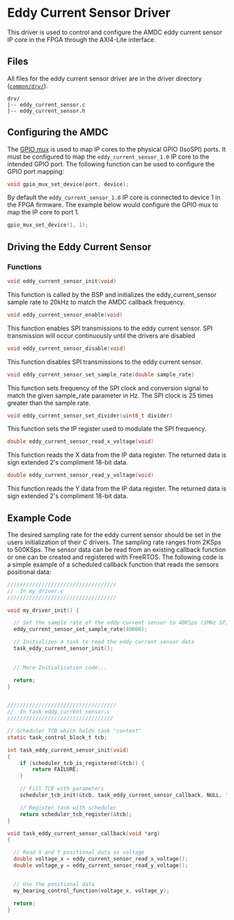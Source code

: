 # Eddy Current Sensor Driver

This driver is used to control and configure the AMDC eddy current sensor IP core in the FPGA through the AXI4-Lite interface.

## Files
All files for the eddy current sensor driver are in the driver directory ([`common/drv/`](/sdk/bare/common/drv/)).

```
drv/
|-- eddy_current_sensor.c
|-- eddy_current_sensor.h
```

## Configuring the AMDC

The [GPIO mux](GPIO_Mux.md) is used to map IP cores to the physical GPIO (IsoSPI) ports. It must be configured to map the `eddy_current_sensor_1.0` IP core to the intended GPIO port. The following function can be used to configure the GPIO port mapping:

```C 
void gpio_mux_set_device(port, device);
```

By default the `eddy_current_sensor_1.0` IP core is connected to device 1 in the FPGA firmware. The example below would configure the GPIO mux to map the IP core to port 1.

```C
gpio_mux_set_device(1, 1);
```

## Driving the Eddy Current Sensor
### Functions
```C
void eddy_current_sensor_init(void)
```

This function is called by the BSP and initializes the eddy_current_sensor sample rate to 20kHz to match the AMDC callback frequency.

```C
void eddy_current_sensor_enable(void)
```

This function enables SPI transmissions to the eddy current sensor. SPI transmission will occur continuously until the drivers are disabled

```C
void eddy_current_sensor_disable(void)
```

This function disables SPI transmissions to the eddy current sensor.

```C
void eddy_current_sensor_set_sample_rate(double sample_rate)
```

This function sets frequency of the SPI clock and conversion signal to match the given sample_rate parameter in Hz. The SPI clock is 25 times greater than the sample rate. 

```C
void eddy_current_sensor_set_divider(uint8_t divider)
```

This function sets the IP register used to modulate the SPI frequency.

```C
double eddy_current_sensor_read_x_voltage(void)
```

This function reads the X data from the IP data register. The returned data is sign extended 2's compliment 18-bit data.

```C
double eddy_current_sensor_read_y_voltage(void)
```

This function reads the Y data from the IP data register. The returned data is sign extended 2's compliment 18-bit data.

## Example Code

The desired sampling rate for the eddy current sensor should be set in the users initialization of their C drivers. The sampling rate ranges from 2KSps to 500KSps. The sensor data can be read from an existing callback function or one can be created and registered with FreeRTOS. The following code is a simple example of a scheduled callback function that reads the sensors positional data:

```C
///////////////////////////////////
//  In my_driver.c  
///////////////////////////////////

void my_driver_init() {

  // Set the sample rate of the eddy current sensor to 40KSps (1MHz SPI clock)
  eddy_current_sensor_set_sample_rate(40000);

  // Initializes a task to read the eddy current sensor data
  task_eddy_current_sensor_init();

  
  // More Initialization code...

  return;
}


///////////////////////////////////
//  In task_eddy_current_sensor.c   
//////////////////////////////////

// Scheduler TCB which holds task "context"
static task_control_block_t tcb;

int task_eddy_current_sensor_init(void)
{
    if (scheduler_tcb_is_registered(&tcb)) {
        return FAILURE;
    }

    // Fill TCB with parameters
    scheduler_tcb_init(&tcb, task_eddy_current_sensor_callback, NULL, "eddy_current", TASK_DAC_INTERVAL_USEC);

    // Register task with scheduler
    return scheduler_tcb_register(&tcb);
}

void task_eddy_current_sensor_callback(void *arg)
{

  // Read X and Y positional data as voltage
  double voltage_x = eddy_current_sensor_read_x_voltage();
  double voltage_y = eddy_current_sensor_read_y_voltage();


  // Use the positional data
  my_bearing_control_function(voltage_x, voltage_y);

  return;
}
```